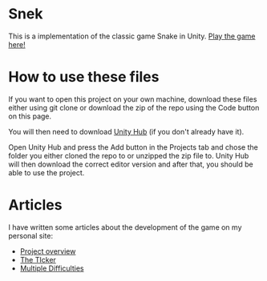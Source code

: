 ﻿# Snek

This is a implementation of the classic game Snake in Unity. [Play the game here!](https://play.unity.com/mg/other/snek-6xio)

# How to use these files

If you want to open this project on your own machine, download these files either using git clone or download the zip of the repo using the Code button on this page.

You will then need to download [Unity Hub](https://unity3d.com/get-unity/download) (if you don't already have it).

Open Unity Hub and press the Add button in the Projects tab and chose the folder you either cloned the repo to or unzipped the zip file to. Unity Hub will then download the correct editor version and after that, you should be able to use the project.

# Articles

I have written some articles about the development of the game on my personal site:

- [Project overview](https://stuart-payne.co.uk/posts/2021/10/snek/)
- [The TIcker](https://stuart-payne.co.uk/posts/2021/10/the-ticker/)
- [Multiple Difficulties](https://stuart-payne.co.uk/posts/2021/10/multiple-difficulties/)
